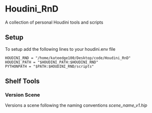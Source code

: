# Houdini_RnD
A collection of personal Houdini tools and scripts

## Setup
To setup add the following lines to your houdini.env file

```
HOUDINI_RND = "/home/kateedge100/Desktop/code/Houdini_RnD"
HOUDINI_PATH = "$HOUDINI_PATH:$HOUDINI_RND"
PYTHONPATH = "$PATH:$HOUDINI_RND/scripts"
```

## Shelf Tools

### Version Scene
Versions a scene following the naming conventions *scene_name_v1.hip*